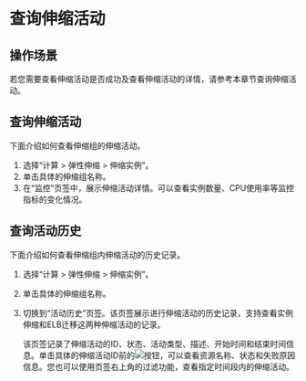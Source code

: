 # 查询伸缩活动<a name="zh-cn_topic_0042018381"></a>

## 操作场景<a name="section2495449014355"></a>

若您需要查看伸缩活动是否成功及查看伸缩活动的详情，请参考本章节查询伸缩活动。

## 查询伸缩活动<a name="section63885215174832"></a>

下面介绍如何查看伸缩组的伸缩活动。

1.  选择“计算 \> 弹性伸缩 \> 伸缩实例”。
2.  单击具体的伸缩组名称。
3.  在“监控”页签中，展示伸缩活动详情。可以查看实例数量、CPU使用率等监控指标的变化情况。

## 查询活动历史<a name="section16767161311122"></a>

下面介绍如何查看伸缩组内伸缩活动的历史记录。

1.  选择“计算 \> 弹性伸缩 \> 伸缩实例”。
2.  单击具体的伸缩组名称。
3.  切换到“活动历史”页签。该页签展示进行伸缩活动的历史记录，支持查看实例伸缩和ELB迁移这两种伸缩活动的记录。

    该页签记录了伸缩活动的ID、状态、活动类型、描述、开始时间和结束时间信息。单击具体的伸缩活动ID前的![](figures/icon-dropdown.jpg)按钮，可以查看资源名称、状态和失败原因信息。您也可以使用页签右上角的过滤功能，查看指定时间段内的伸缩活动。


